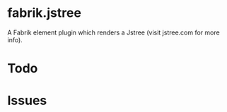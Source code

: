 fabrik.jstree
===================

A Fabrik element plugin which renders a Jstree (visit jstree.com for more info).

Todo
==========



Issues
==========
